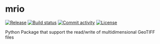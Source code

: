 # mrio

[![Release](https://img.shields.io/github/v/release/csaybar/mrio)](https://img.shields.io/github/v/release/csaybar/mrio)
[![Build status](https://img.shields.io/github/actions/workflow/status/csaybar/mrio/main.yml?branch=main)](https://github.com/csaybar/mrio/actions/workflows/main.yml?query=branch%3Amain)
[![Commit activity](https://img.shields.io/github/commit-activity/m/csaybar/mrio)](https://img.shields.io/github/commit-activity/m/csaybar/mrio)
[![License](https://img.shields.io/github/license/csaybar/mrio)](https://img.shields.io/github/license/csaybar/mrio)

Python Package that support the read/write of multidimensional GeoTIFF files
